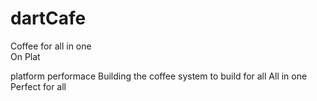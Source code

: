 # dartCafe
 Coffee for all in one  
On Plat

platform performace 
Building the coffee system to build for all
All in one 
Perfect for all
